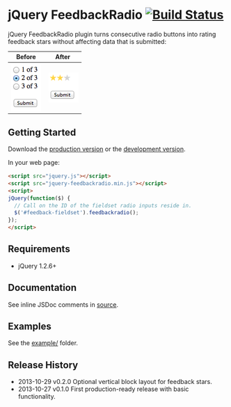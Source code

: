 # jQuery FeedbackRadio [![Build Status](https://travis-ci.org/ain/jquery-feedbackradio.png?branch=master)](https://travis-ci.org/ain/jquery-feedbackradio)

jQuery FeedbackRadio plugin turns consecutive radio buttons into rating feedback stars without affecting data that is submitted:

| Before | After |
|:------:|:------:|
|![Original radio inputs](https://github.com/ain/jquery-feedbackradio/raw/master/example/original.png) | ![Interpreted radio inputs](https://github.com/ain/jquery-feedbackradio/raw/master/example/converted.png) |

## Getting Started
Download the [production version][min] or the [development version][max].

[min]: https://raw.github.com/ain/jquery-feedbackradio/master/dist/jquery-feedbackradio.min.js
[max]: https://raw.github.com/ain/jquery-feedbackradio/master/src/jquery-feedbackradio.js

In your web page:

```html
<script src="jquery.js"></script>
<script src="jquery-feedbackradio.min.js"></script>
<script>
jQuery(function($) {
  // Call on the ID of the fieldset radio inputs reside in.
  $('#feedback-fieldset').feedbackradio();
});
</script>
```

## Requirements
- jQuery 1.2.6+

## Documentation
See inline JSDoc comments in [source](https://github.com/ain/jquery-feedbackradio/blob/master/src/jquery-feedbackradio.js).

## Examples
See the [example/](https://github.com/ain/jquery-feedbackradio/tree/master/example) folder.

## Release History
- 2013-10-29  v0.2.0  Optional vertical block layout for feedback stars.
- 2013-10-27  v0.1.0  First production-ready release with basic functionality.
